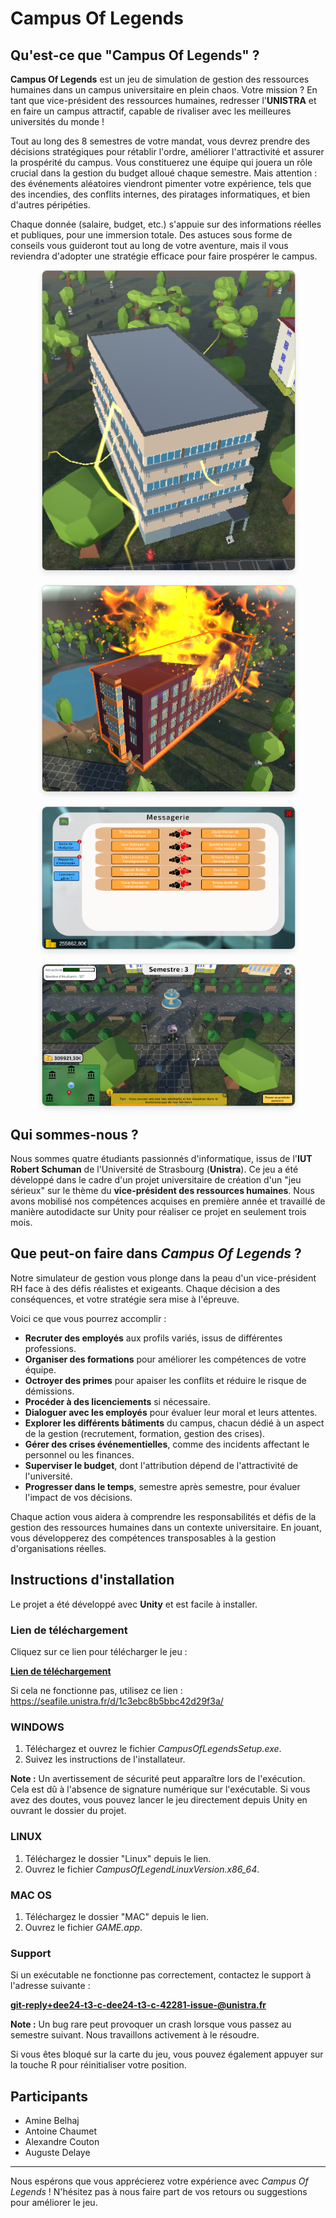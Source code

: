 # Campus Of Legends

## Qu'est-ce que "Campus Of Legends" ?

**Campus Of Legends** est un jeu de simulation de gestion des ressources humaines dans un campus universitaire en plein chaos. Votre mission ? En tant que vice-président des ressources humaines, redresser l'**UNISTRA** et en faire un campus attractif, capable de rivaliser avec les meilleures universités du monde !

Tout au long des 8 semestres de votre mandat, vous devrez prendre des décisions stratégiques pour rétablir l'ordre, améliorer l'attractivité et assurer la prospérité du campus. Vous constituerez une équipe qui jouera un rôle crucial dans la gestion du budget alloué chaque semestre. Mais attention : des événements aléatoires viendront pimenter votre expérience, tels que des incendies, des conflits internes, des piratages informatiques, et bien d'autres péripéties.

Chaque donnée (salaire, budget, etc.) s'appuie sur des informations réelles et publiques, pour une immersion totale. Des astuces sous forme de conseils vous guideront tout au long de votre aventure, mais il vous reviendra d'adopter une stratégie efficace pour faire prospérer le campus.

<div style="display: flex; flex-direction: column; align-items: center; gap: 20px;">
    <div style="width: 80%; box-sizing: border-box;">
        <img src="./ReadMeImage/batHack.png"
             alt="Piratage du bâtiment"
             style="width: 100%; height: auto; border: 1px solid #ccc; border-radius: 8px; box-shadow: 0 4px 8px rgba(0, 0, 0, 0.1);">
    </div>
    <div style="width: 80%; box-sizing: border-box;">
        <img src="./ReadMeImage/batEnFeu.png"
             alt="Bâtiment en feu"
             style="width: 100%; height: auto; border: 1px solid #ccc; border-radius: 8px; box-shadow: 0 4px 8px rgba(0, 0, 0, 0.1);">
    </div>
    <div style="width: 80%; box-sizing: border-box;">
        <img src="./ReadMeImage/empasContent.png"
             alt="Employés mécontents"
             style="width: 100%; height: auto; border: 1px solid #ccc; border-radius: 8px; box-shadow: 0 4px 8px rgba(0, 0, 0, 0.1);">
    </div>
    <div style="width: 80%; box-sizing: border-box;">
        <img src="./ReadMeImage/gameplay.png"
             alt="GamePlay"
             style="width: 100%; height: auto; border: 1px solid #ccc; border-radius: 8px; box-shadow: 0 4px 8px rgba(0, 0, 0, 0.1);">
    </div>
</div>


## Qui sommes-nous ?

Nous sommes quatre étudiants passionnés d'informatique, issus de l'**IUT Robert Schuman** de l'Université de Strasbourg (**Unistra**). Ce jeu a été développé dans le cadre d'un projet universitaire de création d'un "jeu sérieux" sur le thème du **vice-président des ressources humaines**. Nous avons mobilisé nos compétences acquises en première année et travaillé de manière autodidacte sur Unity pour réaliser ce projet en seulement trois mois.

## Que peut-on faire dans *Campus Of Legends* ?

Notre simulateur de gestion vous plonge dans la peau d'un vice-président RH face à des défis réalistes et exigeants. Chaque décision a des conséquences, et votre stratégie sera mise à l'épreuve.

Voici ce que vous pourrez accomplir :

- **Recruter des employés** aux profils variés, issus de différentes professions.
- **Organiser des formations** pour améliorer les compétences de votre équipe.
- **Octroyer des primes** pour apaiser les conflits et réduire le risque de démissions.
- **Procéder à des licenciements** si nécessaire.
- **Dialoguer avec les employés** pour évaluer leur moral et leurs attentes.
- **Explorer les différents bâtiments** du campus, chacun dédié à un aspect de la gestion (recrutement, formation, gestion des crises).
- **Gérer des crises événementielles**, comme des incidents affectant le personnel ou les finances.
- **Superviser le budget**, dont l'attribution dépend de l'attractivité de l'université.
- **Progresser dans le temps**, semestre après semestre, pour évaluer l'impact de vos décisions.

Chaque action vous aidera à comprendre les responsabilités et défis de la gestion des ressources humaines dans un contexte universitaire. En jouant, vous développerez des compétences transposables à la gestion d'organisations réelles.

## Instructions d'installation

Le projet a été développé avec **Unity** et est facile à installer.

### Lien de téléchargement

Cliquez sur ce lien pour télécharger le jeu :

[**Lien de téléchargement**](https://seafile.unistra.fr/d/1c3ebc8b5bbc42d29f3a/)

Si cela ne fonctionne pas, utilisez ce lien : https://seafile.unistra.fr/d/1c3ebc8b5bbc42d29f3a/

### WINDOWS

1. Téléchargez et ouvrez le fichier *CampusOfLegendsSetup.exe*.
2. Suivez les instructions de l'installateur.

**Note :** Un avertissement de sécurité peut apparaître lors de l'exécution. Cela est dû à l'absence de signature numérique sur l'exécutable. Si vous avez des doutes, vous pouvez lancer le jeu directement depuis Unity en ouvrant le dossier du projet.

### LINUX

1. Téléchargez le dossier "Linux" depuis le lien.
2. Ouvrez le fichier *CampusOfLegendLinuxVersion.x86_64*.

### MAC OS

1. Téléchargez le dossier "MAC" depuis le lien.
2. Ouvrez le fichier *GAME.app*.

### Support

Si un exécutable ne fonctionne pas correctement, contactez le support à l'adresse suivante :

**git-reply+dee24-t3-c-dee24-t3-c-42281-issue-@unistra.fr**

**Note :** Un bug rare peut provoquer un crash lorsque vous passez au semestre suivant. Nous travaillons activement à le résoudre.

Si vous êtes bloqué sur la carte du jeu, vous pouvez également appuyer sur la touche R pour réinitialiser votre position.

## Participants

- Amine Belhaj
- Antoine Chaumet
- Alexandre Couton
- Auguste Delaye

---
Nous espérons que vous apprécierez votre expérience avec *Campus Of Legends* ! N'hésitez pas à nous faire part de vos retours ou suggestions pour améliorer le jeu.
